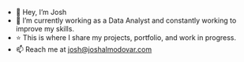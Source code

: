 - 👋 Hey, I’m Josh
- 👀 I’m currently working as a Data Analyst and constantly working to improve my skills.
- ⭐️ This is where I share my projects, portfolio, and work in progress.
- 📫 Reach me at josh@joshalmodovar.com

<!---
almodovarj2/almodovarj2 is a ✨ special ✨ repository because its `README.md` (this file) appears on your GitHub profile.
You can click the Preview link to take a look at your changes.
--->
